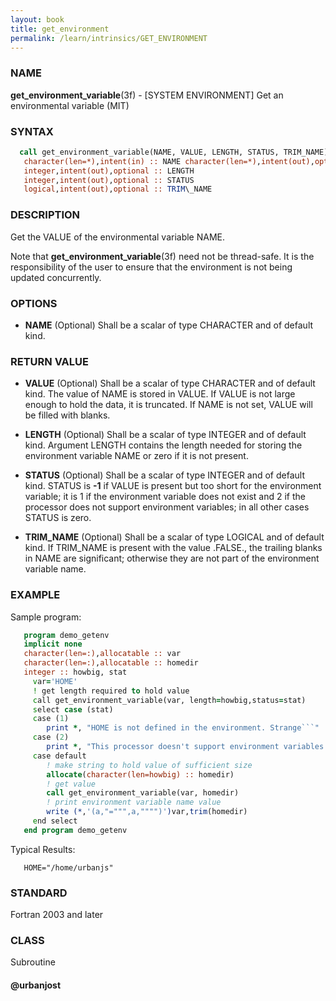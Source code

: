 ```yaml
---
layout: book
title: get_environment
permalink: /learn/intrinsics/GET_ENVIRONMENT
---
```

### NAME

**get\_environment\_variable**(3f) - \[SYSTEM ENVIRONMENT\] Get an environmental variable
(MIT)

### SYNTAX
```fortran
  call get_environment_variable(NAME, VALUE, LENGTH, STATUS, TRIM_NAME)
   character(len=*),intent(in) :: NAME character(len=*),intent(out),optional :: VALUE
   integer,intent(out),optional :: LENGTH
   integer,intent(out),optional :: STATUS
   logical,intent(out),optional :: TRIM\_NAME
```
### DESCRIPTION

Get the VALUE of the environmental variable NAME.

Note that **get\_environment\_variable**(3f) need not be thread-safe. It
is the responsibility of the user to ensure that the environment is not
being updated concurrently.

### OPTIONS

  - **NAME**
    (Optional) Shall be a scalar of type CHARACTER and of default kind.

### RETURN VALUE

  - **VALUE**
    (Optional) Shall be a scalar of type CHARACTER and of default kind.
    The value of NAME is stored in VALUE. If VALUE is not large enough
    to hold the data, it is truncated. If NAME is not set, VALUE will be
    filled with blanks.

  - **LENGTH**
    (Optional) Shall be a scalar of type INTEGER and of default kind.
    Argument LENGTH contains the length needed for storing the
    environment variable NAME or zero if it is not present.

  - **STATUS**
    (Optional) Shall be a scalar of type INTEGER and of default kind.
    STATUS is **-1** if VALUE is present but too short for the
    environment variable; it is 1 if the environment variable does not
    exist and 2 if the processor does not support environment variables;
    in all other cases STATUS is zero.

  - **TRIM\_NAME**
    (Optional) Shall be a scalar of type LOGICAL and of default kind. If
    TRIM\_NAME is present with the value .FALSE., the trailing blanks in
    NAME are significant; otherwise they are not part of the environment
    variable name.

### EXAMPLE

Sample program:

````fortran
   program demo_getenv
   implicit none
   character(len=:),allocatable :: var
   character(len=:),allocatable :: homedir
   integer :: howbig, stat
     var='HOME'
     ! get length required to hold value
     call get_environment_variable(var, length=howbig,status=stat)
     select case (stat)
     case (1)
        print *, "HOME is not defined in the environment. Strange```"
     case (2)
        print *, "This processor doesn't support environment variables. Boooh!"
     case default
        ! make string to hold value of sufficient size
        allocate(character(len=howbig) :: homedir)
        ! get value
        call get_environment_variable(var, homedir)
        ! print environment variable name value
        write (*,'(a,"=""",a,"""")')var,trim(homedir)
     end select
   end program demo_getenv
````

Typical Results:

```
   HOME="/home/urbanjs"
```

### STANDARD

Fortran 2003 and later

### CLASS

Subroutine

#### @urbanjost
